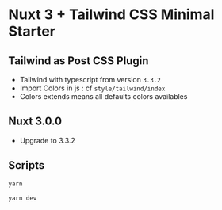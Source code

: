 # Nuxt 3 + Tailwind CSS Minimal Starter

## Tailwind as Post CSS Plugin

- Tailwind with typescript from version `3.3.2`
- Import Colors in js : cf `style/tailwind/index`
- Colors extends means all defaults colors availables


## Nuxt 3.0.0

- Upgrade to 3.3.2

## Scripts

```sh
yarn
```
```sh
yarn dev
```
